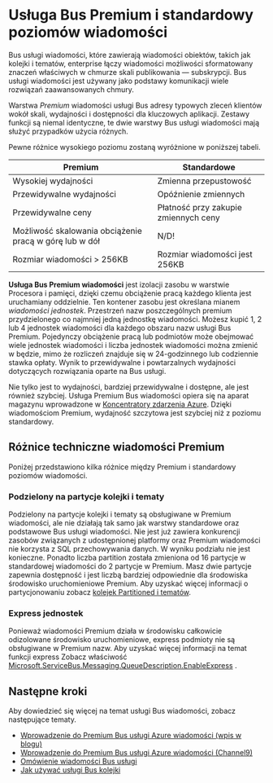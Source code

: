 <properties
    pageTitle="Usługa Bus Premium i wiadomości standardowe ceny omówienie poziomów | Microsoft Azure"
    description="Usługa Bus Premium i standardowy wiadomości"
    services="service-bus"
    documentationCenter=".net"
    authors="djrosanova"
    manager="timlt"
    editor=""/>

<tags
    ms.service="service-bus"
    ms.workload="na"
    ms.tgt_pltfrm="na"
    ms.devlang="na"
    ms.topic="get-started-article"
    ms.date="09/02/2016"
    ms.author="darosa;sethm"/>

# <a name="service-bus-premium-and-standard-messaging-tiers"></a>Usługa Bus Premium i standardowy poziomów wiadomości 

Bus usługi wiadomości, które zawierają wiadomości obiektów, takich jak kolejki i tematów, enterprise łączy wiadomości możliwości sformatowany znaczeń właściwych w chmurze skali publikowania — subskrypcji. Bus usługi wiadomości jest używany jako podstawy komunikacji wiele rozwiązań zaawansowanych chmury.

Warstwa *Premium* wiadomości usługi Bus adresy typowych zleceń klientów wokół skali, wydajności i dostępności dla kluczowych aplikacji. Zestawy funkcji są niemal identyczne, te dwie warstwy Bus usługi wiadomości mają służyć przypadków użycia różnych.

Pewne różnice wysokiego poziomu zostaną wyróżnione w poniższej tabeli.

| Premium                               | Standardowe                       |
|---------------------------------------|--------------------------------|
| Wysokiej wydajności                       | Zmienna przepustowość            |
| Przewidywalne wydajności               | Opóźnienie zmiennych               |
| Przewidywalne ceny                   | Płatność przy zakupie zmiennych ceny |
| Możliwość skalowania obciążenie pracą w górę lub w dół | N/D!                            |
| Rozmiar wiadomości > 256KB                  | Rozmiar wiadomości jest 256KB          |

**Usługa Bus Premium wiadomości** jest izolacji zasobu w warstwie Procesora i pamięci, dzięki czemu obciążenie pracą każdego klienta jest uruchamiany oddzielnie. Ten kontener zasobu jest określana mianem *wiadomości jednostek*. Przestrzeń nazw poszczególnych premium przydzielonego co najmniej jedną jednostkę wiadomości. Możesz kupić 1, 2 lub 4 jednostek wiadomości dla każdego obszaru nazw usługi Bus Premium. Pojedynczy obciążenie pracą lub podmiotów może obejmować wiele jednostek wiadomości i liczba jednostek wiadomości można zmienić w będzie, mimo że rozliczeń znajduje się w 24-godzinnego lub codziennie stawka opłaty. Wynik to przewidywalne i powtarzalnych wydajności dotyczących rozwiązania oparte na Bus usługi.

Nie tylko jest to wydajności, bardziej przewidywalne i dostępne, ale jest również szybciej. Usługa Premium Bus wiadomości opiera się na aparat magazynu wprowadzone w [Koncentratory zdarzenia Azure](https://azure.microsoft.com/services/event-hubs/). Dzięki wiadomościom Premium, wydajność szczytowa jest szybciej niż z poziomu standardowy.

## <a name="premium-messaging-technical-differences"></a>Różnice techniczne wiadomości Premium

Poniżej przedstawiono kilka różnice między Premium i standardowy poziomów wiadomości.

### <a name="partitioned-queues-and-topics"></a>Podzielony na partycje kolejki i tematy

Podzielony na partycje kolejki i tematy są obsługiwane w Premium wiadomości, ale nie działają tak samo jak warstwy standardowe oraz podstawowe Bus usługi wiadomości. Nie jest już zawiera konkurencji zasobów związanych z udostępnionej platformy oraz Premium wiadomości nie korzysta z SQL przechowywania danych. W wyniku podziału nie jest konieczne. Ponadto liczba partition została zmieniona od 16 partycje w standardowej wiadomości do 2 partycje w Premium. Masz dwie partycje zapewnia dostępność i jest liczbą bardziej odpowiednie dla środowiska środowisko uruchomieniowe Premium. Aby uzyskać więcej informacji o partycjonowaniu zobacz [kolejek Partitioned i tematów](service-bus-partitioning.md).

### <a name="express-entities"></a>Express jednostek

Ponieważ wiadomości Premium działa w środowisku całkowicie odizolowane środowisko uruchomieniowe, express podmioty nie są obsługiwane w Premium nazw. Aby uzyskać więcej informacji na temat funkcji express Zobacz właściwość [Microsoft.ServiceBus.Messaging.QueueDescription.EnableExpress](https://msdn.microsoft.com/library/azure/microsoft.servicebus.messaging.queuedescription.enableexpress.aspx) .

## <a name="next-steps"></a>Następne kroki

Aby dowiedzieć się więcej na temat usługi Bus wiadomości, zobacz następujące tematy.

- [Wprowadzenie do Premium Bus usługi Azure wiadomości (wpis w blogu)](http://azure.microsoft.com/blog/introducing-azure-service-bus-premium-messaging/)
- [Wprowadzenie do Premium Bus usługi Azure wiadomości (Channel9)](https://channel9.msdn.com/Blogs/Subscribe/Introducing-Azure-Service-Bus-Premium-Messaging)
- [Omówienie wiadomości Bus usługi](service-bus-messaging-overview.md)
- [Jak używać usługi Bus kolejki](service-bus-dotnet-get-started-with-queues.md)
